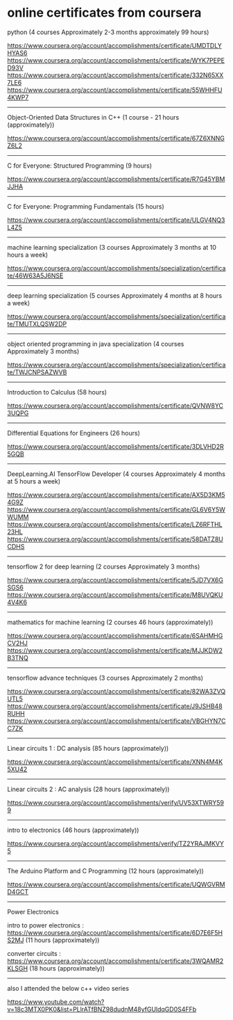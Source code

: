 # online certificates from coursera

python (4 courses Approximately 2-3 months approximately 99 hours)

https://www.coursera.org/account/accomplishments/certificate/UMDTDLYHYAS6
https://www.coursera.org/account/accomplishments/certificate/WYK7PEPED93V
https://www.coursera.org/account/accomplishments/certificate/332N65XX7LE6
https://www.coursera.org/account/accomplishments/certificate/55WHHFU4KWP7

************************************************************************************************

Object-Oriented Data Structures in C++ (1 course - 21 hours (approximately))

https://www.coursera.org/account/accomplishments/certificate/67Z6XNNGZ6L2

************************************************************************************************

C for Everyone: Structured Programming (9 hours)

https://www.coursera.org/account/accomplishments/certificate/R7G45YBMJJHA


************************************************************************************************
C for Everyone: Programming Fundamentals (15 hours)

https://www.coursera.org/account/accomplishments/certificate/ULGV4NQ3L4Z5

************************************************************************************************
 
machine learning specialization (3 courses Approximately 3 months at 10 hours a week)

https://www.coursera.org/account/accomplishments/specialization/certificate/46W63A5J6NSE

************************************************************************************************

deep learning specialization (5 courses Approximately 4 months at 8 hours a week)

https://www.coursera.org/account/accomplishments/specialization/certificate/TMUTXLQSW2DP

************************************************************************************************

object oriented programming in java specialization (4 courses Approximately 3 months)

https://www.coursera.org/account/accomplishments/specialization/certificate/TWJCNPSAZWVB

************************************************************************************************

Introduction to Calculus (58 hours)

https://www.coursera.org/account/accomplishments/certificate/QVNW8YC3UQPG

************************************************************************************************

Differential Equations for Engineers (26 hours)

https://www.coursera.org/account/accomplishments/certificate/3DLVHD2R5GQB


************************************************************************************************

DeepLearning.AI TensorFlow Developer (4 courses Approximately 4 months at 5 hours a week)

https://www.coursera.org/account/accomplishments/certificate/AX5D3KM54G9Z
https://www.coursera.org/account/accomplishments/certificate/GL6V6Y5WWUMM
https://www.coursera.org/account/accomplishments/certificate/LZ6RFTHL23HL
https://www.coursera.org/account/accomplishments/certificate/58DATZ8UCDHS

************************************************************************************************

tensorflow 2 for deep learning (2 courses Approximately 3 months)

https://www.coursera.org/account/accomplishments/certificate/5JD7VX6GSGS6
https://www.coursera.org/account/accomplishments/certificate/M8UVQKU4V4K6

************************************************************************************************

mathematics for machine learning (2 courses 46 hours (approximately))

https://www.coursera.org/account/accomplishments/certificate/6SAHMHGCV2HJ
https://www.coursera.org/account/accomplishments/certificate/MJJKDW2B3TNQ

************************************************************************************************

tensorflow advance techniques (3 courses Approximately 2 months)

https://www.coursera.org/account/accomplishments/certificate/82WA3ZVQUTL5
https://www.coursera.org/account/accomplishments/certificate/J9JSHB48RUHH
https://www.coursera.org/account/accomplishments/certificate/VBGHYN7CC7ZK

************************************************************************************************

Linear circuits 1 : DC analysis (85 hours (approximately))

https://www.coursera.org/account/accomplishments/certificate/XNN4M4K5XU42

************************************************************************************************

Linear circuits 2 : AC analysis (28 hours (approximately))

https://www.coursera.org/account/accomplishments/verify/UV53XTWRY599

************************************************************************************************

intro to electronics (46 hours (approximately))

https://www.coursera.org/account/accomplishments/verify/TZ2YRAJMKVY5

************************************************************************************************

The Arduino Platform and C Programming (12 hours (approximately))

https://www.coursera.org/account/accomplishments/certificate/UQWGVRMD4GCT

************************************************************************************************

Power Electronics

intro to power electronics : https://www.coursera.org/account/accomplishments/certificate/6D7E6F5HS2MJ (11 hours (approximately))


converter circuits : https://www.coursera.org/account/accomplishments/certificate/3WQAMR2KLSGH (18 hours (approximately))


**************************************************************************************************


also I attended the below c++ video series

https://www.youtube.com/watch?v=18c3MTX0PK0&list=PLlrATfBNZ98dudnM48yfGUldqGD0S4FFb






